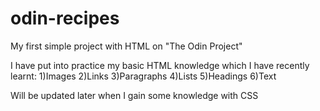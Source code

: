 # odin-recipes

My first simple project with HTML on "The Odin Project"

I have put into practice my basic HTML knowledge which I have recently learnt:
1)Images
2)Links
3)Paragraphs
4)Lists
5)Headings
6)Text

Will be updated later when I gain some knowledge with CSS
